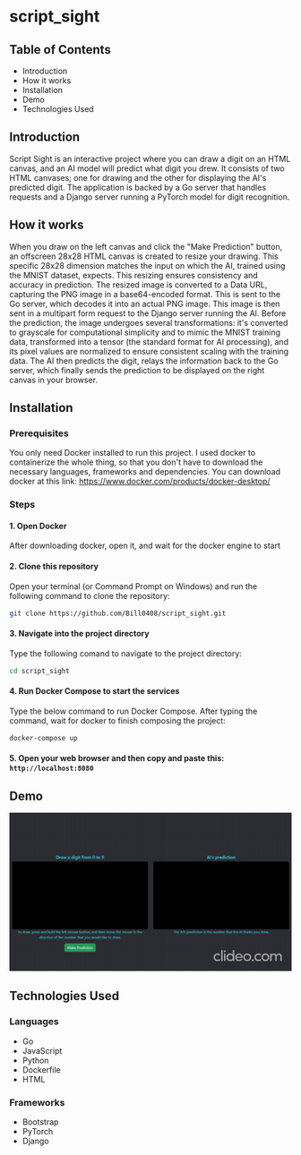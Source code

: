 # script_sight

## Table of Contents

- Introduction
- How it works
- Installation
- Demo
- Technologies Used

## Introduction

Script Sight is an interactive project where you can draw a digit on an HTML canvas, and an AI model will predict what digit you drew. 
It consists of two HTML canvases; one for drawing and the other for displaying the AI's predicted digit. 
The application is backed by a Go server that handles requests and a Django server running a PyTorch model for digit recognition.

## How it works

When you draw on the left canvas and click the "Make Prediction" button, an offscreen 28x28 HTML canvas is created to resize your drawing. This specific 28x28 dimension matches the input on which the AI, trained using the MNIST dataset, expects. This resizing ensures consistency and accuracy in prediction. The resized image is converted to a Data URL, capturing the PNG image in a base64-encoded format. This is sent to the Go server, which decodes it into an actual PNG image. This image is then sent in a multipart form request to the Django server running the AI. Before the prediction, the image undergoes several transformations: it's converted to grayscale for computational simplicity and to mimic the MNIST training data, transformed into a tensor (the standard format for AI processing), and its pixel values are normalized to ensure consistent scaling with the training data. The AI then predicts the digit, relays the information back to the Go server, which finally sends the prediction to be displayed on the right canvas in your browser.

## Installation

### Prerequisites

You only need Docker installed to run this project. I used docker to containerize the whole thing, 
so that you don't have to download the necessary languages, frameworks and dependencies. You can
download docker at this link: https://www.docker.com/products/docker-desktop/

### Steps

#### 1. Open Docker

After downloading docker, open it, and wait for the docker engine to start

#### 2. Clone this repository

Open your terminal (or Command Prompt on Windows) and run the following command to clone the repository:

```bash
git clone https://github.com/Bill0408/script_sight.git
```

#### 3. Navigate into the project directory

Type the following comand to navigate to the project directory:

```bash
cd script_sight
```

#### 4. Run Docker Compose to start the services

Type the below command to run Docker Compose. After typing the command, wait for docker to finish composing the project:

```bash
docker-compose up
```

#### 5. Open your web browser and then copy and paste this: `http://localhost:8080`

## Demo

![Demo](/demo.gif)

## Technologies Used

### Languages
- Go
- JavaScript
- Python
- Dockerfile
- HTML
### Frameworks
- Bootstrap
- PyTorch
- Django
